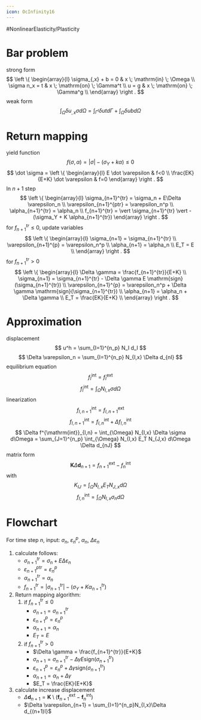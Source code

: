 ```yaml
---
icon: OcInfinity16
---
```


#NonlinearElasticity/Plasticity

# Bar problem
strong form
$$
\left \{
\begin{array}{l}
\sigma_{,x} + b = 0 & x \; \mathrm{in} \; \Omega \\
\sigma n_x = t & x \; \mathrm{on} \; \Gamma^t \\
u = g & x \; \mathrm{on} \; \Gamma^g \\
\end{array}
\right .
$$
weak form
$$
\int_{\Omega} \delta u_{,x} \sigma d\Omega = \int_{\Gamma^t} \delta u t d\Gamma + \int_{\Omega} \delta u b d\Omega
$$

# Return mapping
yield function
$$
f(\sigma,\alpha) = \vert \sigma \vert - (\sigma_Y + k\alpha) \le 0
$$
$$
\dot \sigma =
\left \{
\begin{array}{l}
E \dot \varepsilon & f<0 \\
\frac{EK}{E+K} \dot \varepsilon & f=0
\end{array}
\right .
$$
In $n+1$ step
$$
\left \{
\begin{array}{l}
\sigma_{n+1}^{tr} = \sigma_n + E\Delta \varepsilon_n \\
\varepsilon_{n+1}^{ptr} = \varepsilon_n^p \\
\alpha_{n+1}^{tr} = \alpha_n \\
f_{n+1}^{tr} = \vert \sigma_{n+1}^{tr} \vert - (\sigma_Y + K \alpha_{n+1}^{tr})
\end{array}
\right .
$$
for $f_{n+1}^{tr}\le0$, update variables
$$
\left \{
\begin{array}{l}
\sigma_{n+1} = \sigma_{n+1}^{tr} \\
\varepsilon_{n+1}^{p} = \varepsilon_n^p \\
\alpha_{n+1} = \alpha_n \\
E_T = E \\
\end{array}
\right .
$$
for $f_{n+1}^{tr}>0$
$$
\left \{
\begin{array}{l}
\Delta \gamma = \frac{f_{n+1}^{tr}}{E+K} \\
\sigma_{n+1} = \sigma_{n+1}^{tr} - \Delta \gamma E \mathrm{sign}(\sigma_{n+1}^{tr}) \\
\varepsilon_{n+1}^{p} = \varepsilon_n^p + \Delta \gamma \mathrm{sign}(\sigma_{n+1}^{tr}) \\
\alpha_{n+1} = \alpha_n + \Delta \gamma \\
E_T = \frac{EK}{E+K} \\
\end{array}
\right .
$$

# Approximation
displacement
$$
u^h = \sum_{I=1}^{n_p} N_I d_I
$$
$$
\Delta \varepsilon_n = \sum_{I=1}^{n_p} N_{I,x} \Delta d_{nI}
$$
equilibrium equation
$$
f^{\mathrm{int}}_I = f^{\mathrm{ext}}_I
$$
$$
f^{\mathrm{int}}_I = \int_{\Omega} N_{I,x} \sigma d\Omega
$$
linearization
$$
f^{\mathrm{int}}_{I,n+1} = f^{\mathrm{ext}}_{I,n+1}
$$
$$
f^{\mathrm{int}}_{I,n+1} = f^{\mathrm{int}}_{I,n} + \Delta f^{\mathrm{int}}_{I,n}
$$
$$
\Delta f^{\mathrm{int}}_{I,n} = \int_{\Omega} N_{I,x} \Delta \sigma d\Omega = \sum_{J=1}^{n_p} \int_{\Omega} N_{I,x} E_T N_{J,x} d\Omega \Delta d_{nJ}
$$
matrix form
$$
\boldsymbol K \Delta \boldsymbol d_{n+1} = f^{\mathrm{ext}}_{n+1} - f^{\mathrm{int}}_{n}
$$
with
$$
K_{IJ} = \int_{\Omega} N_{I,x} E_T N_{J,x} d\Omega
$$
$$
f_{I,n}^{\mathrm{int}} = \int_{\Omega} N_{I,x} \sigma_n d\Omega
$$

# Flowchart
For time step $n$, input: $\sigma_{n}$, $\varepsilon_{n}^p$, $\alpha_n$, $\Delta \varepsilon_{n}$
1. calculate follows:
    - $\sigma_{n+1}^{tr}=\sigma_{n}+E \Delta \varepsilon_n$
    - $\varepsilon_{n+1}^{ptr}=\varepsilon_{n}^p$
    - $\alpha_{n+1}^{tr}=\alpha_{n}$
    - $f_{n+1}^{tr} = \vert \sigma_{n+1}^{tr} \vert - (\sigma_Y + K \alpha_{n+1}^{tr})$
2. Return mapping algorithm:
    1. if $f_{n+1}^{tr}\leq 0$
        - $\sigma_{n+1}=\sigma_{n+1}^{tr}$
        - $\varepsilon_{n+1}^p=\varepsilon_{n}^p$
        - $\alpha_{n+1}=\alpha_n$
        - $E_T = E$
    2. if $f_{n+1}^{tr}>0$
        - $\Delta \gamma = \frac{f_{n+1}^{tr}}{E+K}$
        - $\sigma_{n+1} = \sigma_{n+1}^{tr} - \Delta \gamma E \mathrm{sign}(\sigma_{n+1}^{tr})$
        - $\varepsilon_{n+1}^{p} = \varepsilon_n^p + \Delta \gamma \mathrm{sign}(\sigma_{n+1}^{tr})$
        - $\alpha_{n+1} = \alpha_n + \Delta \gamma$
        - $E_T = \frac{EK}{E+K}$
3. calculate increase displacement
    - $\Delta \boldsymbol d_{n+1} = \boldsymbol K \setminus (\boldsymbol f^{\mathrm{ext}}_{n+1} - \boldsymbol f^{\mathrm{int}}_n)$
    - $\Delta \varepsilon_{n+1} = \sum_{I=1}^{n_p}N_{I,x}\Delta d_{(n+1)I}$
